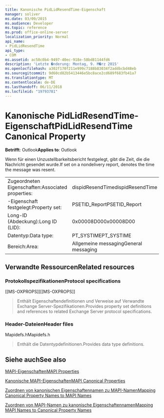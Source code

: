```yaml
---
title: Kanonische PidLidResendTime-Eigenschaft
manager: soliver
ms.date: 03/09/2015
ms.audience: Developer
ms.topic: reference
ms.prod: office-online-server
localization_priority: Normal
api_name:
- PidLidResendTime
api_type:
- COM
ms.assetid: ac58c0b4-9497-40ec-918e-58bd81144fd6
description: 'Letzte �nderung: Montag, 9. M�rz 2015'
ms.openlocfilehash: a302f170f211e999c7188b83034f2addbcbd48eb
ms.sourcegitcommit: 9d60cd82b5413446e5bc8ace2cd689f683fb41a7
ms.translationtype: MT
ms.contentlocale: de-DE
ms.lasthandoff: 06/11/2018
ms.locfileid: "19793781"
---
```

# <a name="pidlidresendtime-canonical-property"></a><span data-ttu-id="c60ab-103">Kanonische PidLidResendTime-Eigenschaft</span><span class="sxs-lookup"><span data-stu-id="c60ab-103">PidLidResendTime Canonical Property</span></span>

  
  
<span data-ttu-id="c60ab-104">**Betrifft**: Outlook</span><span class="sxs-lookup"><span data-stu-id="c60ab-104">**Applies to**: Outlook</span></span> 
  
<span data-ttu-id="c60ab-105">Wenn für einen Unzustellbarkeitsbericht festgelegt, gibt die Zeit, die die Nachricht gesendet wurde.</span><span class="sxs-lookup"><span data-stu-id="c60ab-105">If set on a nondelivery report, denotes the time the message was resent.</span></span>
  
|||
|:-----|:-----|
|<span data-ttu-id="c60ab-106">Zugeordneten Eigenschaften:</span><span class="sxs-lookup"><span data-stu-id="c60ab-106">Associated properties:</span></span>  <br/> |<span data-ttu-id="c60ab-107">dispidResendTime</span><span class="sxs-lookup"><span data-stu-id="c60ab-107">dispidResendTime</span></span>  <br/> |
|<span data-ttu-id="c60ab-108">-Eigenschaft festgelegt:</span><span class="sxs-lookup"><span data-stu-id="c60ab-108">Property set:</span></span>  <br/> |<span data-ttu-id="c60ab-109">PSETID_Report</span><span class="sxs-lookup"><span data-stu-id="c60ab-109">PSETID_Report</span></span>  <br/> |
|<span data-ttu-id="c60ab-110">Long-ID (Abdeckung):</span><span class="sxs-lookup"><span data-stu-id="c60ab-110">Long ID (LID):</span></span>  <br/> |<span data-ttu-id="c60ab-111">0x00008D00</span><span class="sxs-lookup"><span data-stu-id="c60ab-111">0x00008D00</span></span>  <br/> |
|<span data-ttu-id="c60ab-112">Datentyp:</span><span class="sxs-lookup"><span data-stu-id="c60ab-112">Data type:</span></span>  <br/> |<span data-ttu-id="c60ab-113">PT_SYSTIME</span><span class="sxs-lookup"><span data-stu-id="c60ab-113">PT_SYSTIME</span></span>  <br/> |
|<span data-ttu-id="c60ab-114">Bereich:</span><span class="sxs-lookup"><span data-stu-id="c60ab-114">Area:</span></span>  <br/> |<span data-ttu-id="c60ab-115">Allgemeine messaging</span><span class="sxs-lookup"><span data-stu-id="c60ab-115">General messaging</span></span>  <br/> |
   
## <a name="related-resources"></a><span data-ttu-id="c60ab-116">Verwandte Ressourcen</span><span class="sxs-lookup"><span data-stu-id="c60ab-116">Related resources</span></span>

### <a name="protocol-specifications"></a><span data-ttu-id="c60ab-117">Protokollspezifikationen</span><span class="sxs-lookup"><span data-stu-id="c60ab-117">Protocol specifications</span></span>

<span data-ttu-id="c60ab-118">[[MS-OXPROPS]]</span><span class="sxs-lookup"><span data-stu-id="c60ab-118">[[MS-OXPROPS]]</span></span> 
  
> <span data-ttu-id="c60ab-119">Enthält Eigenschaftendefinitionen und Verweise auf Verwandte Exchange Server-Spezifikationen.</span><span class="sxs-lookup"><span data-stu-id="c60ab-119">Provides property set definitions and references to related Exchange Server protocol specifications.</span></span>
    
### <a name="header-files"></a><span data-ttu-id="c60ab-120">Header-Dateien</span><span class="sxs-lookup"><span data-stu-id="c60ab-120">Header files</span></span>

<span data-ttu-id="c60ab-121">Mapidefs.h</span><span class="sxs-lookup"><span data-stu-id="c60ab-121">Mapidefs.h</span></span>
  
> <span data-ttu-id="c60ab-122">Enthält die Datentypdefinitionen.</span><span class="sxs-lookup"><span data-stu-id="c60ab-122">Provides data type definitions.</span></span>
    
## <a name="see-also"></a><span data-ttu-id="c60ab-123">Siehe auch</span><span class="sxs-lookup"><span data-stu-id="c60ab-123">See also</span></span>



[<span data-ttu-id="c60ab-124">MAPI-Eigenschaften</span><span class="sxs-lookup"><span data-stu-id="c60ab-124">MAPI Properties</span></span>](mapi-properties.md)
  
[<span data-ttu-id="c60ab-125">Kanonische MAPI-Eigenschaften</span><span class="sxs-lookup"><span data-stu-id="c60ab-125">MAPI Canonical Properties</span></span>](mapi-canonical-properties.md)
  
[<span data-ttu-id="c60ab-126">Zuordnen von kanonischen Eigenschaftennamen zu MAPI-Namen</span><span class="sxs-lookup"><span data-stu-id="c60ab-126">Mapping Canonical Property Names to MAPI Names</span></span>](mapping-canonical-property-names-to-mapi-names.md)
  
[<span data-ttu-id="c60ab-127">Zuordnen von MAPI-Namen zu kanonische Eigenschaftennamen</span><span class="sxs-lookup"><span data-stu-id="c60ab-127">Mapping MAPI Names to Canonical Property Names</span></span>](mapping-mapi-names-to-canonical-property-names.md)

